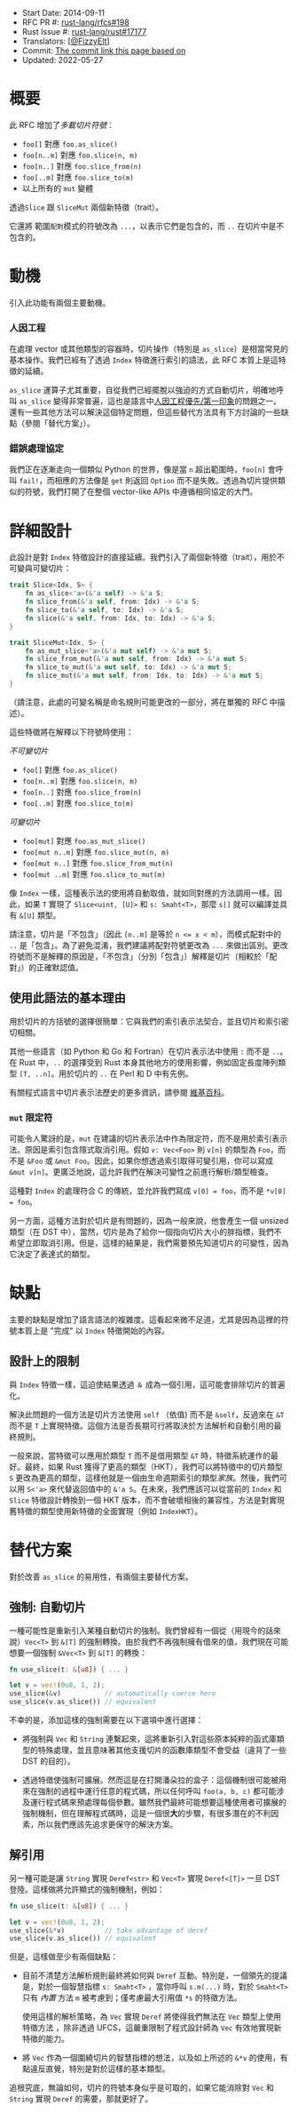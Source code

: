 - Start Date: 2014-09-11
- RFC PR #: [rust-lang/rfcs#198](https://github.com/rust-lang/rfcs/pull/198)
- Rust Issue #: [rust-lang/rust#17177](https://github.com/rust-lang/rust/issues/17177)
- Translators: [[@FizzyElt](https://github.com/FizzyElt)]
- Commit: [The commit link this page based on](https://github.com/rust-lang/rfcs/blob/4009b546172c558a1cfa0f39dd81c896312f73d5/text/0198-slice-notation.md)
- Updated: 2022-05-27

# 概要

此 RFC 增加了*多載切片符號*：

- `foo[]` 對應 `foo.as_slice()`
- `foo[n..m]` 對應 `foo.slice(n, m)`
- `foo[n..]` 對應 `foo.slice_from(n)`
- `foo[..m]` 對應 `foo.slice_to(m)`
- 以上所有的 `mut` 變體

透過`Slice` 跟 `SliceMut` 兩個新特徵（trait）。

它還將 範圍`配對`模式的符號改為 `...`，以表示它們是包含的，而 `..` 在切片中是不包含的。

# 動機

引入此功能有兩個主要動機。

### 人因工程

在處理 vector 或其他類型的容器時，切片操作（特別是 `as_slice`）是相當常見的基本操作。我們已經有了透過 `Index` 特徵進行索引的語法，此 RFC 本質上是這特徵的延續。

`as_slice` 運算子尤其重要，自從我們已經擺脫以強迫的方式自動切片，明確地呼叫 `as_slice` 變得非常普遍，這也是語言中[人因工程優先/第一印象](https://github.com/rust-lang/rust/issues/14983)的問題之一。還有一些其他方法可以解決這個特定問題，但這些替代方法具有下方討論的一些缺點（參閱「替代方案」）。

### 錯誤處理協定

我們正在逐漸走向一個類似 Python 的世界，像是當 `n` 超出範圍時，`foo[n]` 會呼叫 `fail!`，而相應的方法像是 `get` 則返回 `Option` 而不是失敗。透過為切片提供類似的符號，我們打開了在整個 vector-like APIs 中遵循相同協定的大門。

# 詳細設計

此設計是對 `Index` 特徵設計的直接延續。我們引入了兩個新特徵（trait），用於不可變與可變切片：

```rust
trait Slice<Idx, S> {
    fn as_slice<'a>(&'a self) -> &'a S;
    fn slice_from(&'a self, from: Idx) -> &'a S;
    fn slice_to(&'a self, to: Idx) -> &'a S;
    fn slice(&'a self, from: Idx, to: Idx) -> &'a S;
}

trait SliceMut<Idx, S> {
    fn as_mut_slice<'a>(&'a mut self) -> &'a mut S;
    fn slice_from_mut(&'a mut self, from: Idx) -> &'a mut S;
    fn slice_to_mut(&'a mut self, to: Idx) -> &'a mut S;
    fn slice_mut(&'a mut self, from: Idx, to: Idx) -> &'a mut S;
}
```

（請注意，此處的可變名稱是命名規則可能更改的一部分，將在單獨的 RFC 中描述）。

這些特徵將在解釋以下符號時使用：

*不可變切片*

- `foo[]` 對應 `foo.as_slice()`
- `foo[n..m]` 對應 `foo.slice(n, m)`
- `foo[n..]` 對應 `foo.slice_from(n)`
- `foo[..m]` 對應 `foo.slice_to(m)`

*可變切片*

- `foo[mut]` 對應 `foo.as_mut_slice()`
- `foo[mut n..m]` 對應 `foo.slice_mut(n, m)`
- `foo[mut n..]` 對應 `foo.slice_from_mut(n)`
- `foo[mut ..m]` 對應 `foo.slice_to_mut(m)`

像 `Index` 一樣，這種表示法的使用將自動取值，就如同對應的方法調用一樣。因此，如果 `T` 實現了 `Slice<uint, [U]>` 和 `s: Smaht<T>`，那麼 `s[]` 就可以編譯並具有 `&[U]` 類型。

請注意，切片是「不包含」（因此 `[n..m]` 是等於 `n <= x < m`），而模式配對中的 `..` 是「包含」。為了避免混淆，我們建議將配對符號更改為 `...` 來做出區別。更改符號而不是解釋的原因是，「不包含」（分別「包含」）解釋是切片（相較於「配對」）的正確默認值。

## 使用此語法的基本理由

用於切片的方括號的選擇很簡單：它與我們的索引表示法契合，並且切片和索引密切相關。

其他一些語言（如 Python 和 Go 和 Fortran）在切片表示法中使用 `:` 而不是 `..`。在 Rust 中，`..` 的選擇受到 Rust 本身其他地方的使用影響，例如固定長度陣列類型 `[T, ..n]`。用於切片的 `..` 在 Perl 和 D 中有先例。

有關程式語言中切片表示法歷史的更多資訊，請參閱 [維基百科](http://en.wikipedia.org/wiki/Array_slicing)。

### `mut` 限定符

可能令人驚訝的是，`mut` 在建議的切片表示法中作為限定符，而不是用於索引表示法。原因是索引包含隱式取消引用。假如 `v: Vec<Foo>` 則 `v[n]` 的類型為 `Foo`，而不是 `&Foo` 或 `&mut Foo`。因此，如果你想透過索引取得可變引用，你可以寫成 `&mut v[n]`。更廣泛地說，這允許我們在解決可變性之前進行解析/類型檢查。

這種對 `Index` 的處理符合 C 的傳統，並允許我們寫成 `v[0] = foo`，而不是 `*v[0] = foo`。

另一方面，這種方法對於切片是有問題的，因為一般來說，他會產生一個 unsized 類型（在 DST 中），當然，切片是為了給你一個指向切片大小的胖指標，我們不希望立即取消引用。但是，這樣的結果是，我們需要預先知道切片的可變性，因為它決定了表達式的類型。

# 缺點

主要的缺點是增加了語言語法的複雜度。這看起來微不足道，尤其是因為這裡的符號本質上是 "完成" 以 `Index` 特徵開始的內容。

## 設計上的限制

與 `Index` 特徵一樣，這迫使結果透過 `＆` 成為一個引用，這可能會排除切片的普遍化。

解決此問題的一個方法是切片方法使用 `self` （依值) 而不是 `&self`，反過來在 `&T` 而不是 `T` 上實現特徵。這個方法是否長期可行將取決於方法解析和自動引用的最終規則。

一般來說，當特徵可以應用於類型 `T` 而不是借用類型 `&T` 時，特徵系統運作的最好。最終，如果 Rust 獲得了更高的類型（HKT），我們可以將特徵中的切片類型 `S` 更改為更高的類型，這樣他就是一個由生命週期索引的類型*家族*。然後，我們可以用 `S<'a>` 來代替返回值中的 `&'a S`。在未來，我們應該可以從當前的 `Index` 和 `Slice` 特徵設計轉換到一個 HKT 版本，而不會破壞相後的兼容性，方法是對實現舊特徵的類型使用新特徵的全面實現（例如 `IndexHKT`）。

# 替代方案

對於改善 `as_slice` 的易用性，有兩個主要替代方案。

## 強制: 自動切片

一種可能性是重新引入某種自動切片的強制。我們曾經有一個從（用現今的話來說）`Vec<T>` 到 `&[T]` 的強制轉換。由於我們不再強制擁有借來的值，我們現在可能想要一個強制 `&Vec<T>` 到 `&[T]` 的轉換：  

```rust
fn use_slice(t: &[u8]) { ... }

let v = vec!(0u8, 1, 2);
use_slice(&v)           // automatically coerce here
use_slice(v.as_slice()) // equivalent
```

不幸的是，添加這樣的強制需要在以下選項中進行選擇：

* 將強制與 `Vec` 和 `String` 連繫起來，這將重新引入對這些原本純粹的函式庫類型的特殊處理，並且意味著其他支援切片的函數庫類型不會受益（違背了一些 DST 的目的）。

* 透過特徵使強制可擴展。然而這是在打開潘朵拉的盒子：這個機制很可能被用來在強制的過程中運行任意的程式碼，所以任何呼叫 `foo(a, b, c)` 都可能涉及運行程式碼來預處理每個參數。雖然我們最終可能想要這種使用者可擴展的強制機制，但在理解程式碼時，這是一個很**大**的步驟，有很多潛在的不利因素，所以我們應該先追求更保守的解決方案。

## 解引用

另一種可能是讓 `String` 實現 `Deref<str>` 和 `Vec<T>` 實現 `Deref<[T]>` 一旦 DST 登陸。這樣做將允許顯式的強制機制，例如：

```rust
fn use_slice(t: &[u8]) { ... }

let v = vec!(0u8, 1, 2);
use_slice(&*v)          // take advantage of deref
use_slice(v.as_slice()) // equivalent
```

但是，這樣做至少有兩個缺點：

* 目前不清楚方法解析規則最終將如何與 `Deref` 互動。特別是，一個領先的提議是，對於一個智慧指標 `s: Smaht<T>` ，當你呼叫 `s.m(...)` 時，對於 `Smaht<T>` 只有 *內置* 方法 `m` 被考慮到；僅考慮最大引用值 `*s` 的特徵方法。

  使用這樣的解析策略，為 `Vec` 實現 `Deref` 將使得我們無法在 `Vec` 類型上使用特徵方法 ，除非透過 UFCS，這嚴重限制了程式設計師為 `Vec` 有效地實現新特徵的能力。

* 將 `Vec` 作為一個圍繞切片的智慧指標的想法，以及如上所述的 `&*v` 的使用，有點違反直覺，特別是對於這樣的基本類型。

追根究底，無論如何，切片的符號本身似乎是可取的，如果它能消除對 `Vec` 和 `String` 實現 `Deref` 的需要，那就更好了。